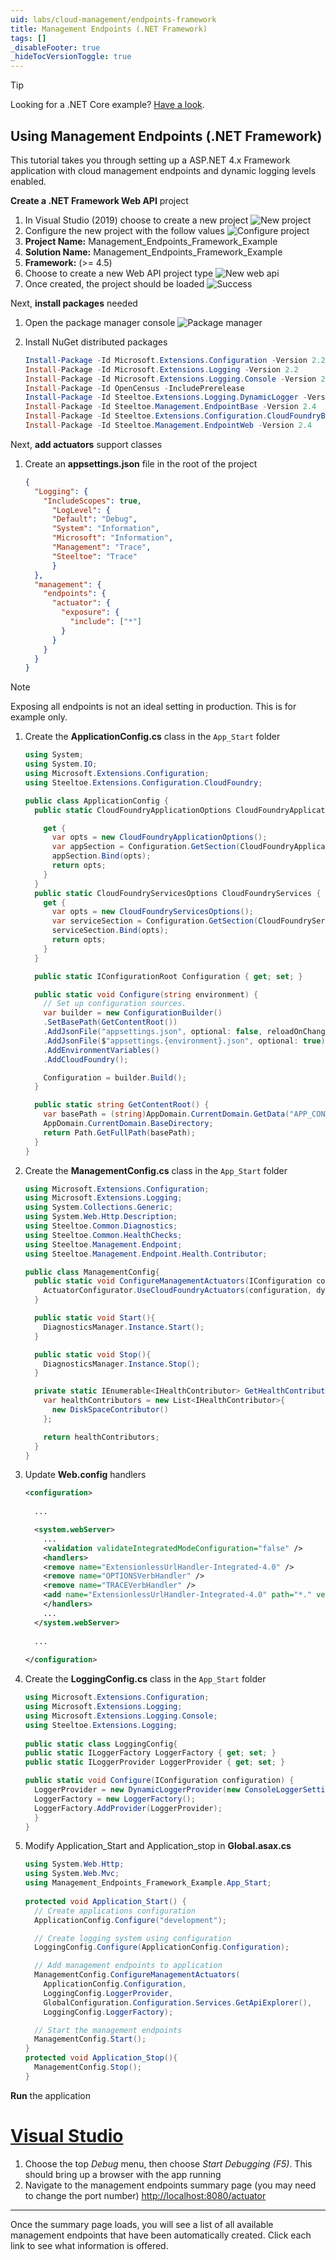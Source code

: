 ```yaml
---
uid: labs/cloud-management/endpoints-framework
title: Management Endpoints (.NET Framework)
tags: []
_disableFooter: true
_hideTocVersionToggle: true
---
```


> [!TIP]
> Looking for a .NET Core example? [Have a look](endpoints-netcore.md).

## Using Management Endpoints (.NET Framework)

This tutorial takes you through setting up a ASP.NET 4.x Framework application with cloud management endpoints and dynamic logging levels enabled.

**Create a .NET Framework Web API** project

1. In Visual Studio (2019) choose to create a new project
  ![New project](~/labs/images/new-vs-proj/create-new-project.png)
1. Configure the new project with the follow values
  ![Configure project](~/labs/images/new-vs-proj/configure-new-project.png)
1. **Project Name:** Management_Endpoints_Framework_Example
1. **Solution Name:** Management_Endpoints_Framework_Example
1. **Framework:** (>= 4.5)
1. Choose to create a new Web API project type
  ![New web api](~/labs/images/new-vs-proj/create-new-asp_net-web-app.png)
1. Once created, the project should be loaded
  ![Success](~/labs/images/new-vs-proj/create-successful.png)

Next, **install packages** needed

1. Open the package manager console
  ![Package manager](~/labs/images/initializr/open-package-manager-console.png)
1. Install NuGet distributed packages

    ```powershell
    Install-Package -Id Microsoft.Extensions.Configuration -Version 2.2
    Install-Package -Id Microsoft.Extensions.Logging -Version 2.2
    Install-Package -Id Microsoft.Extensions.Logging.Console -Version 2.2
    Install-Package -Id OpenCensus -IncludePrerelease
    Install-Package -Id Steeltoe.Extensions.Logging.DynamicLogger -Version 2.4
    Install-Package -Id Steeltoe.Management.EndpointBase -Version 2.4
    Install-Package -Id Steeltoe.Extensions.Configuration.CloudFoundryBase -Version 2.4
    Install-Package -Id Steeltoe.Management.EndpointWeb -Version 2.4
    ```

Next, **add actuators** support classes

1. Create an **appsettings.json** file in the root of the project

    ```json
    {
      "Logging": {
        "IncludeScopes": true,
          "LogLevel": {
          "Default": "Debug",
          "System": "Information",
          "Microsoft": "Information",
          "Management": "Trace",
          "Steeltoe": "Trace"
          }
      },
      "management": {
        "endpoints": {
          "actuator": {
            "exposure": {
              "include": ["*"]
            }
          }
        }
      }
    }
    ```

  > [!NOTE]
  > Exposing all endpoints is not an ideal setting in production. This is for example only.

1. Create the **ApplicationConfig.cs** class in the `App_Start` folder

    ```csharp
    using System;
    using System.IO;
    using Microsoft.Extensions.Configuration;
    using Steeltoe.Extensions.Configuration.CloudFoundry;
    
    public class ApplicationConfig {
      public static CloudFoundryApplicationOptions CloudFoundryApplication {
    
        get {
          var opts = new CloudFoundryApplicationOptions();
          var appSection = Configuration.GetSection(CloudFoundryApplicationOptions.CONFIGURATION_PREFIX);
          appSection.Bind(opts);
          return opts;
        }
      }
      public static CloudFoundryServicesOptions CloudFoundryServices {
        get {
          var opts = new CloudFoundryServicesOptions();
          var serviceSection = Configuration.GetSection(CloudFoundryServicesOptions.CONFIGURATION_PREFIX);
          serviceSection.Bind(opts);
          return opts;
        }
      }

      public static IConfigurationRoot Configuration { get; set; }
    
      public static void Configure(string environment) {
        // Set up configuration sources.
        var builder = new ConfigurationBuilder()
        .SetBasePath(GetContentRoot())
        .AddJsonFile("appsettings.json", optional: false, reloadOnChange: false)
        .AddJsonFile($"appsettings.{environment}.json", optional: true)
        .AddEnvironmentVariables()
        .AddCloudFoundry();
    
        Configuration = builder.Build();
      }
    
      public static string GetContentRoot() {
        var basePath = (string)AppDomain.CurrentDomain.GetData("APP_CONTEXT_BASE_DIRECTORY") ??
        AppDomain.CurrentDomain.BaseDirectory;
        return Path.GetFullPath(basePath);
      }
    }
    ```

1. Create the **ManagementConfig.cs** class in the `App_Start` folder

    ```csharp
    using Microsoft.Extensions.Configuration;
    using Microsoft.Extensions.Logging;
    using System.Collections.Generic;
    using System.Web.Http.Description;
    using Steeltoe.Common.Diagnostics;
    using Steeltoe.Common.HealthChecks;
    using Steeltoe.Management.Endpoint;
    using Steeltoe.Management.Endpoint.Health.Contributor;
    
    public class ManagementConfig{
      public static void ConfigureManagementActuators(IConfiguration configuration, ILoggerProvider dynamicLogger, IApiExplorer apiExplorer, ILoggerFactory loggerFactory = null){
        ActuatorConfigurator.UseCloudFoundryActuators(configuration, dynamicLogger, GetHealthContributors(configuration), apiExplorer, loggerFactory);
      }
    
      public static void Start(){
        DiagnosticsManager.Instance.Start();
      }
    
      public static void Stop(){
        DiagnosticsManager.Instance.Stop();
      }
    
      private static IEnumerable<IHealthContributor> GetHealthContributors(IConfiguration configuration){
        var healthContributors = new List<IHealthContributor>{
          new DiskSpaceContributor()
        };
    
        return healthContributors;
      }
    }
    ```

1. Update **Web.config** handlers

    ```xml
    <configuration>
      
      ...
    
      <system.webServer>
        ...
        <validation validateIntegratedModeConfiguration="false" />
        <handlers>
        <remove name="ExtensionlessUrlHandler-Integrated-4.0" />
        <remove name="OPTIONSVerbHandler" />
        <remove name="TRACEVerbHandler" />
        <add name="ExtensionlessUrlHandler-Integrated-4.0" path="*." verb="*" type="System.Web.Handlers.TransferRequestHandler" preCondition="integratedMode,runtimeVersionv4.0" />
        </handlers>
        ...
      </system.webServer>
      
      ...
      
    </configuration>
    ```

1. Create the **LoggingConfig.cs** class in the `App_Start` folder

    ```csharp
    using Microsoft.Extensions.Configuration;
    using Microsoft.Extensions.Logging;
    using Microsoft.Extensions.Logging.Console;
    using Steeltoe.Extensions.Logging;
        
    public static class LoggingConfig{
    public static ILoggerFactory LoggerFactory { get; set; }
    public static ILoggerProvider LoggerProvider { get; set; }
    
    public static void Configure(IConfiguration configuration) {
      LoggerProvider = new DynamicLoggerProvider(new ConsoleLoggerSettings().FromConfiguration(configuration));
      LoggerFactory = new LoggerFactory();
      LoggerFactory.AddProvider(LoggerProvider);
      }
    }
    ```

1. Modify Application_Start and Application_stop in **Global.asax.cs**

    ```csharp
    using System.Web.Http;
    using System.Web.Mvc;
    using Management_Endpoints_Framework_Example.App_Start;
  
    protected void Application_Start() {
      // Create applications configuration
      ApplicationConfig.Configure("development");
    
      // Create logging system using configuration
      LoggingConfig.Configure(ApplicationConfig.Configuration);
    
      // Add management endpoints to application
      ManagementConfig.ConfigureManagementActuators(
        ApplicationConfig.Configuration,
        LoggingConfig.LoggerProvider,
        GlobalConfiguration.Configuration.Services.GetApiExplorer(),
        LoggingConfig.LoggerFactory);
    
      // Start the management endpoints
      ManagementConfig.Start();    
    }
    protected void Application_Stop(){
      ManagementConfig.Stop();    
    }
    ```

**Run** the application

  # [Visual Studio](#tab/vs)

  1. Choose the top *Debug* menu, then choose *Start Debugging (F5)*. This should bring up a browser with the app running
  1. Navigate to the management endpoints summary page (you may need to change the port number) [http://localhost:8080/actuator](http://localhost:8080/actuator)
  
  ***

Once the summary page loads, you will see a list of all available management endpoints that have been automatically created. Click each link to see what information is offered.
